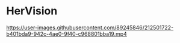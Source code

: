 # HerVision

https://user-images.githubusercontent.com/89245846/212501722-b401bda9-942c-4ae0-9f40-c968801bba19.mp4

